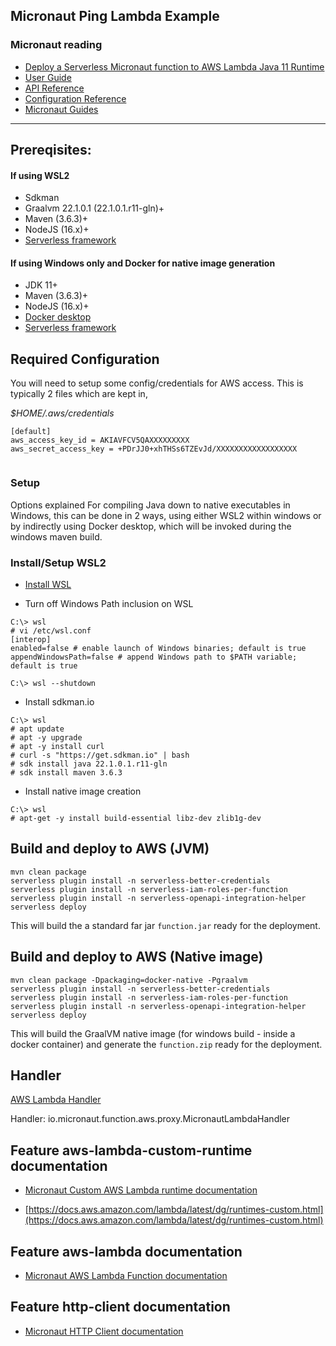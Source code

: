 ## Micronaut Ping Lambda Example

### Micronaut reading

- [Deploy a Serverless Micronaut function to AWS Lambda Java 11 Runtime](https://guides.micronaut.io/latest/mn-serverless-function-aws-lambda-maven-java.html)
- [User Guide](https://docs.micronaut.io/3.5.2/guide/index.html)
- [API Reference](https://docs.micronaut.io/3.5.2/api/index.html)
- [Configuration Reference](https://docs.micronaut.io/3.5.2/guide/configurationreference.html)
- [Micronaut Guides](https://guides.micronaut.io/index.html)
---

## Prereqisites:

#### If using WSL2
- Sdkman
- Graalvm 22.1.0.1 (22.1.0.1.r11-gln)+
- Maven (3.6.3)+
- NodeJS (16.x)+
- [Serverless framework](https://www.serverless.com/framework/docs/getting-started)

#### If using Windows only and Docker for native image generation
- JDK 11+
- Maven (3.6.3)+
- NodeJS  (16.x)+
- [Docker desktop](https://desktop.docker.com/win/main/amd64/Docker%20Desktop%20Installer.exe)
- [Serverless framework](https://www.serverless.com/framework/docs/getting-started)

## Required Configuration
You will need to setup some config/credentials for AWS access. This is typically 2 files which are kept in,


*$HOME/.aws/credentials*
```
[default]
aws_access_key_id = AKIAVFCV5QAXXXXXXXXX
aws_secret_access_key = +PDrJJ0+xhTHSs6TZEvJd/XXXXXXXXXXXXXXXXXX
                                              
```

### Setup
Options explained
For compiling Java down to native executables in Windows, this can be done in 2 ways, using either WSL2 within windows or by indirectly using Docker desktop, which will be invoked during the windows maven build.

### Install/Setup WSL2

- [Install WSL](https://docs.microsoft.com/en-us/windows/wsl/install)

- Turn off Windows Path inclusion on WSL

```
C:\> wsl
# vi /etc/wsl.conf
[interop]
enabled=false # enable launch of Windows binaries; default is true
appendWindowsPath=false # append Windows path to $PATH variable; default is true

C:\> wsl --shutdown
```

- Install sdkman.io

```
C:\> wsl
# apt update
# apt -y upgrade
# apt -y install curl
# curl -s "https://get.sdkman.io" | bash
# sdk install java 22.1.0.1.r11-gln
# sdk install maven 3.6.3
```

- Install native image creation
```
C:\> wsl
# apt-get -y install build-essential libz-dev zlib1g-dev
```

## Build and deploy to AWS (JVM)
```
mvn clean package
serverless plugin install -n serverless-better-credentials
serverless plugin install -n serverless-iam-roles-per-function
serverless plugin install -n serverless-openapi-integration-helper
serverless deploy
```
This will build the a standard far jar `function.jar` ready for the deployment.


## Build and deploy to AWS (Native image)
```
mvn clean package -Dpackaging=docker-native -Pgraalvm
serverless plugin install -n serverless-better-credentials
serverless plugin install -n serverless-iam-roles-per-function
serverless plugin install -n serverless-openapi-integration-helper
serverless deploy
```
This will build the GraalVM native image (for windows build - inside a docker container) and generate the `function.zip` ready for the deployment.


## Handler

[AWS Lambda Handler](https://docs.aws.amazon.com/lambda/latest/dg/java-handler.html)

Handler: io.micronaut.function.aws.proxy.MicronautLambdaHandler

## Feature aws-lambda-custom-runtime documentation

- [Micronaut Custom AWS Lambda runtime documentation](https://micronaut-projects.github.io/micronaut-aws/latest/guide/index.html#lambdaCustomRuntimes)

- [https://docs.aws.amazon.com/lambda/latest/dg/runtimes-custom.html](https://docs.aws.amazon.com/lambda/latest/dg/runtimes-custom.html)


## Feature aws-lambda documentation

- [Micronaut AWS Lambda Function documentation](https://micronaut-projects.github.io/micronaut-aws/latest/guide/index.html#lambda)


## Feature http-client documentation

- [Micronaut HTTP Client documentation](https://docs.micronaut.io/latest/guide/index.html#httpClient)


